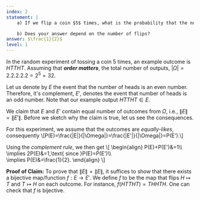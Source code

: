 ```yaml
---
index: 2
statement: |
    a) If we flip a coin $5$ times, what is the probability that the number of heads  is an even number (note that 0, 2 and 4 are  even numbers)?  

    b) Does your answer depend on the number of flips?
answer: $\frac{1}{2}$
level: 1
---
```

In the random experiment of tossing a coin $5$ times, an example outcome is
$HTTHT$. Assuming that ***order matters***, the total number of outputs,
$|\Omega|=2.2.2.2.2=2^5=32$.

Let us denote by $E$ the event that the number of heads is an even number.
Therefore, it's complement, $E'$, denotes the event that number of heads is an
odd number. Note that our example output $HTTHT\in E$.

We claim that $E$ and $E'$ contain equal number of outcomes from $\Omega$, i.e.,
$\|E\|=\|E'\|$. Before we sketch why the claim is true, let us see the
consequences.

For this experiment, we assume that the outcomes are *equally-likes*,
consequently 
\\[P(E)=\frac{\|E\|}{\|\Omega\|}=\frac{\|E'\|}{\|\Omega\|}=P(E').\\]

Using the *complement rule*, we then get
\\[
    \begin{align}
    P(E)+P(E')&=1\\\\\
    \implies 2P(E)&=1,\text{ since }P(E)=P(E')\\\\\
    \implies P(E)&=\frac{1}{2}.
    \end{align}
\\]

**Proof of Claim:** To prove that $\|E\|=\|E\|$, it suffices to show that there
exists a bijective map/function $f:E\to E'$. We define $f$ to be the map that
flips $H\mapsto T$ and $T\mapsto H$ on each outcome. For instance,
$f(HTTHT)=THHTH$. One can check that $f$ is bijective.